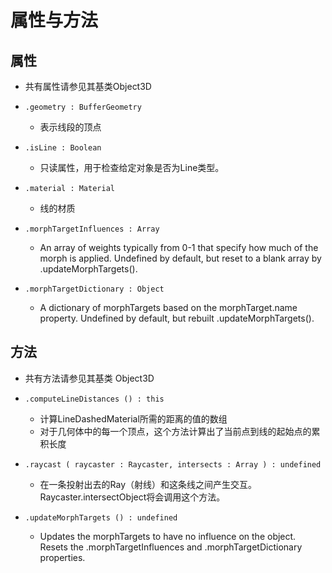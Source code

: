 # 属性与方法

## 属性

+ 共有属性请参见其基类Object3D

+ `.geometry : BufferGeometry`

  + 表示线段的顶点

+ `.isLine : Boolean`

  + 只读属性，用于检查给定对象是否为Line类型。

+ `.material : Material`

  + 线的材质

+ `.morphTargetInfluences : Array`

  + An array of weights typically from 0-1 that specify how much of the morph is applied. Undefined by default, but reset to a blank array by .updateMorphTargets().

+ `.morphTargetDictionary : Object`

  + A dictionary of morphTargets based on the morphTarget.name property. Undefined by default, but rebuilt .updateMorphTargets().

## 方法

+ 共有方法请参见其基类 Object3D

+ `.computeLineDistances () : this`

  + 计算LineDashedMaterial所需的距离的值的数组
  + 对于几何体中的每一个顶点，这个方法计算出了当前点到线的起始点的累积长度

+ `.raycast ( raycaster : Raycaster, intersects : Array ) : undefined`

  + 在一条投射出去的Ray（射线）和这条线之间产生交互。 Raycaster.intersectObject将会调用这个方法。

+ `.updateMorphTargets () : undefined`

  + Updates the morphTargets to have no influence on the object. Resets the .morphTargetInfluences and .morphTargetDictionary properties.

